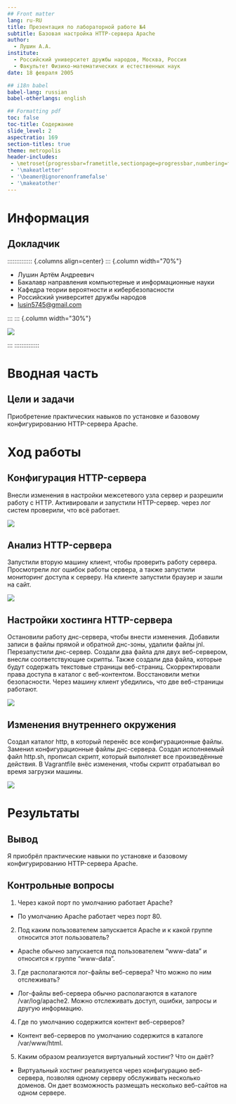 ```yaml
---
## Front matter
lang: ru-RU
title: Презентация по лабораторной работе №4
subtitle: Базовая настройка HTTP-сервера Apache
author:
  - Лушин А.А.
institute:
  - Российский университет дружбы народов, Москва, Россия
  - Факультет Физико-математических и естественных наук
date: 18 февраля 2005

## i18n babel
babel-lang: russian
babel-otherlangs: english

## Formatting pdf
toc: false
toc-title: Содержание
slide_level: 2
aspectratio: 169
section-titles: true
theme: metropolis
header-includes:
 - \metroset{progressbar=frametitle,sectionpage=progressbar,numbering=fraction}
 - '\makeatletter'
 - '\beamer@ignorenonframefalse'
 - '\makeatother'
---
```


# Информация

## Докладчик

:::::::::::::: {.columns align=center}
::: {.column width="70%"}

  * Лушин Артём Андреевич
  * Бакалавр направления компьютерные и информационные науки
  * Кафедра теории вероятности и кибербезопасности
  * Российский университет дружбы народов
  * [lusin5745@gmail.com](mailto:lusin5745@gmail.com)

:::
::: {.column width="30%"}

![](/home/aalushin/фдд/new2/study_2024-2025_admin/labs/lab2/presentation/image/me.jpg)

:::
::::::::::::::

# Вводная часть

## Цели и задачи

Приобретение практических навыков по установке и базовому конфигурированию HTTP-сервера Apache.

# Ход работы

## Конфигурация HTTP-сервера

Внесли изменения в настройки межсетевого узла сервер и разрешили работу с HTTP. Активировали и запустили HTTP-сервер. через лог систем проверили, что всё работает. 

![](/home/aalushin/фдд/new2/study_2024-2025_admin/labs/lab4/presentation/image/6.jpg)

## Анализ HTTP-сервера

Запустили вторую машину клиент, чтобы проверить работу сервера. Просмотрели лог ошибок работы сервера, а также запустили мониторинг доступа к серверу. На клиенте запустили браузер и зашли на сайт. 

![](/home/aalushin/фдд/new2/study_2024-2025_admin/labs/lab4/presentation/image/8.jpg)

## Настройки хостинга HTTP-сервера

Остановили работу днс-сервера, чтобы внести изменения. Добавили записи в файлы прямой и обратной днс-зоны, удалили файлы jnl. Перезапустили днс-сервер. Создали два файла для двух веб-сервером, внесли соответствующие скрипты. Также создали два файла, которые будут содержать текстовые страницы веб-страниц. Скорректировали права доступа в каталог с веб-контентом. Восстановили метки безопасности. Через машину клиент убедились, что две веб-страницы работают.

![](/home/aalushin/фдд/new2/study_2024-2025_admin/labs/lab4/presentation/image/27.jpg)

## Изменения внутреннего окружения

Создал каталог http, в который перенёс все конфигурационные файлы. Заменил конфигурационные файлы днс-сервера. Создал исполняемый файл http.sh, прописал скрипт, который выполняет все произведённые действия. В Vagrantfile внёс изменения, чтобы скрипт отрабатывал во время загрузки машины.

![](/home/aalushin/фдд/new2/study_2024-2025_admin/labs/lab4/presentation/image/32.jpg)

# Результаты

## Вывод 

Я приобрёл практические навыки по установке и базовому конфигурированию HTTP-сервера Apache.

## Контрольные вопросы 

1) Через какой порт по умолчанию работает Apache?

- По умолчанию Apache работает через порт 80.

2) Под каким пользователем запускается Apache и к какой группе относится этот пользователь?

- Apache обычно запускается под пользователем “www-data” и относится к группе “www-data”.

3) Где располагаются лог-файлы веб-сервера? Что можно по ним отслеживать?

- Лог-файлы веб-сервера обычно располагаются в каталоге /var/log/apache2. Можно отслеживать доступ, ошибки, запросы и другую информацию.

4) Где по умолчанию содержится контент веб-серверов?

- Контент веб-серверов по умолчанию содержится в каталоге /var/www/html.

5) Каким образом реализуется виртуальный хостинг? Что он даёт?

- Виртуальный хостинг реализуется через конфигурацию веб-сервера, позволяя одному серверу обслуживать несколько доменов. Он дает возможность размещать несколько веб-сайтов на одном сервере.
